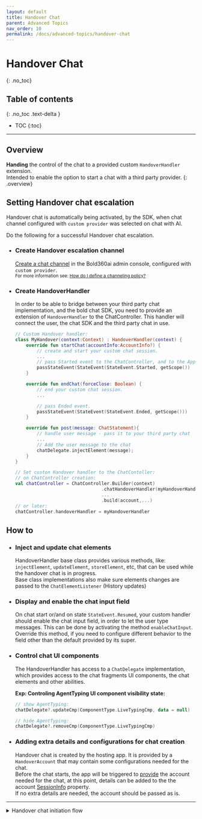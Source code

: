 ```yaml
---
layout: default
title: Handover Chat
parent: Advanced Topics
nav_order: 10
permalink: /docs/advanced-topics/handover-chat
---
```


# Handover Chat
{: .no_toc}


## Table of contents
{: .no_toc .text-delta }

- TOC
{:toc}

--- 

## Overview
**Handing** the control of the chat to a provided custom `HandoverHandler` extension.   
Intended to enable the option to start a chat with a third party provider. 
{: .overview}

## Setting Handover chat escalation
Handover chat is automatically being activated, by the SDK, when chat channel configured with `custom provider` was selected on chat with AI.   

Do the following for a successful Handover chat escalation.

- ### Create Handover escalation channel
    [Create a chat channel](https://developer.bold360.com/help/EN/Bold360API/Bold360API/c_use_ww_integration.html) in the Bold360ai admin console, configured with `custom provider`.   
    <sup>For more information see: [How do I define a channeling policy?](https://support.bold360.com/bold360/help/how-do-i-define-channeling-policy)</sup>


- ### Create HandoverHandler
    In order to be able to bridge between your third party chat implementation, and the bold chat SDK, you need to provide an extension of `HandoverHandler` to the ChatController. This handler will connect the user, the chat SDK and the third party  chat in use.

    ```kotlin
    // Custom Handover handler:
    class MyHandover(context:Context) : HandoverHandler(context) {
        override fun startChat(accountInfo:AccountInfo?) {
            // create and start your custom chat session.
            ...
            // pass Started event to the ChatController, and to the App.
            passStateEvent(StateEvent(StateEvent.Started, getScope())
        }

        override fun endChat(forceClose: Boolean) {
            // end your custom chat session.
            ...

            // pass Ended event.    
            passStateEvent(StateEvent(StateEvent.Ended, getScope()))
        }

        override fun post(message: ChatStatement){
            // handle user message - pass it to your third party chat
            ...
            // Add the user message to the chat
            chatDelegate.injectElement(message);
        }
    }

    // Set custon Handover handler to the ChatContoller:
    // on ChatController creation:
    val chatController = ChatController.Builder(context)
                                    .chatHandoverHandler(myHandoverHandler)
                                    ...
                                    .build(account,...)
    // or later:
    chatController.handoverHandler = myHandoverHandler                      
    ```


## How to

- ### Inject and update chat elements   
    HandoverHandler base class provides various methods, like: `injectElement`, `updateElement`, `storeElement`, etc, that can be used while the handover chat is in progress.   
    Base class implementations also make sure elements changes are passed to the `ChatElementListener` (History updates)

- ### Display and enable the chat input field
    On chat start or/and on state `StateEvent.Resumed`, your custom handler should enable the chat input field, in order to let the user type messages. This can be done by activating the method `enableChatInput`. Override this method, if you need to configure different behavior to the field other than the default provided by its super.

- ### Control chat UI components
    The HandoverHandler has access to a `ChatDelegate` implementation, which provides access to the chat fragments UI components, the chat elements and other abilities.   

    **Exp: Controling AgentTyping UI component visibility state:**
    ```kotlin
    // show AgentTyping:
    chatDelegate?.updateCmp(ComponentType.LiveTypingCmp, data = null)

    // hide AgentTyping:
    chatDelegate?.removeCmp(ComponentType.LiveTypingCmp)
    ```

- ### Adding extra details and configurations for chat creation
    Handover chat is created by the hosting app. It is provided by a `HandoverAccount` that may contain some configurations needed for the chat.   
    Before the chat starts, the app will be triggered to [provide](./account-info-provider#account-provide) the account needed for the chat, at this point, details can be added to the the account [SessionInfo](./account-info-provider#session-info) property.   
    If no extra details are needed, the account should be passed as is.

---

<details>
<summary>Handover chat initiation flow</summary>
add diagram here

</details>